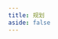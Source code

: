 ```yaml
---
title: 规划
aside: false
---
```


<todo-list :class="$style['todo-list']" :data="todoList" />

<script setup lang="ts">
import { reactive } from 'vue'
import TodoList from '../components/Todo-list.vue'

const todoList = reactive([
  {
    name: '重学 GIT。',
    desc: '被最近的冲突搞破防了，感觉自己不会 git 了',
    progress: 0
  },
  {
    name: '学习 MySQL。',
    progress: 0.2
  },
  {
    name: '服务端渲染 SSR。',
    desc: 'Nuxejs/Nextjs',
    progress: 0
  },
  {
    name: 'Nodejs。',
    progress: 0
  }
])
</script>

<style module>
  .todo-list {
    margin: 0 auto;
  }
</style>
